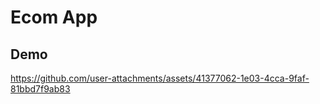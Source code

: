 # Ecom App

## Demo

https://github.com/user-attachments/assets/41377062-1e03-4cca-9faf-81bbd7f9ab83
